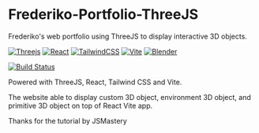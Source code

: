 # Frederiko-Portfolio-ThreeJS
Frederiko's web portfolio using ThreeJS to display interactive 3D objects.

[![Threejs](https://img.shields.io/badge/threejs-black?style=for-the-badge&logo=three.js&logoColor=white)](https://threejs.org/)
[![React](https://img.shields.io/badge/react-%2320232a.svg?style=for-the-badge&logo=react&logoColor=%2361DAFB)](https://react.dev/)
[![TailwindCSS](https://img.shields.io/badge/tailwindcss-%2338B2AC.svg?style=for-the-badge&logo=tailwind-css&logoColor=white)](https://react.dev/)
[![Vite](https://img.shields.io/badge/vite-%23646CFF.svg?style=for-the-badge&logo=vite&logoColor=white)](https://tailwindcss.com/)
[![Blender](https://img.shields.io/badge/blender-%23F5792A.svg?style=for-the-badge&logo=blender&logoColor=white)](https://tailwindcss.com/)

[![Build Status](https://travis-ci.org/joemccann/dillinger.svg?branch=master)](https://frederikoadr.netlify.com/)

Powered with ThreeJS, React, Tailwind CSS and Vite.

The website able to display custom 3D object, environment 3D object, and primitive 3D object on top of React Vite app.

Thanks for the tutorial by JSMastery